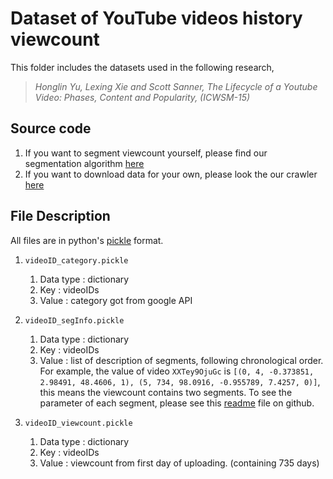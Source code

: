# Dataset of YouTube videos history viewcount

This folder includes the datasets used in the following research,
> *Honglin Yu, Lexing Xie and Scott Sanner, The Lifecycle of a Youtube Video: Phases, Content and Popularity, (ICWSM-15)*

## Source code
1. If you want to segment viewcount yourself, please find our segmentation algorithm [here](https://github.com/yuhonglin/segfit)
2. If you want to download data for your own, please look the our crawler [here](https://github.com/yuhonglin/YTCrawl)

## File Description
All files are in python's [pickle](https://docs.python.org/2/library/pickle.html) format.

1. ```videoID_category.pickle```
   1. Data type : dictionary
   2. Key : videoIDs
   3. Value : category got from google API
2. ```videoID_segInfo.pickle```
   1. Data type : dictionary
   2. Key : videoIDs
   3. Value : list of description of segments, following chronological order. For example, the value of video ```XXTey9OjuGc``` is ```[(0, 4, -0.373851, 2.98491, 48.4606, 1), (5, 734, 98.0916, -0.955789, 7.4257, 0)]```, this means the viewcount contains two segments. To see the parameter of each segment, please see this [readme](https://github.com/yuhonglin/segfit/blob/master/README.md) file on github.

3. ```videoID_viewcount.pickle```
   1. Data type : dictionary
   2. Key : videoIDs
   3. Value : viewcount from first day of uploading. (containing 735 days)
